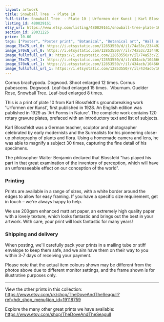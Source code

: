 ```yaml
---
layout: artwork
title: Snowball Tree  - Plate 10 
full-title: Snowball Tree  - Plate 10 | Urformen der Kunst | Karl Blossfeldt |  Botanical print, wall art, room decor, black & white, sepia, vintage
listing_id: 480029161
etsy_url: https://www.etsy.com/listing/480029161/snowball-tree-plate-10-urformen-der?utm_source=ds&utm_medium=api&utm_campaign=api
section_id: 28031226
price: 10.60
tags: ["Poster", "Poster print", "Botanical", "Botanical art", "Wall art", "Botanical poster", "Photograph", "Vintage", "Black and white", "Sepia", "Minimal", "Fern", "High quality print"]
image_75x75_url_0: https://i.etsystatic.com/12853550/d/il/74a53c/2344926709/il_75x75.2344926709_5l32.jpg?version=0
image_570xN_url_0: https://i.etsystatic.com/12853550/r/il/74a53c/2344926709/il_570xN.2344926709_5l32.jpg
image_fullxfull_url_0: https://i.etsystatic.com/12853550/r/il/74a53c/2344926709/il_fullxfull.2344926709_5l32.jpg
image_75x75_url_1: https://i.etsystatic.com/12853550/d/il/434acb/1046668484/il_75x75.1046668484_3bsq.jpg?version=0
image_570xN_url_1: https://i.etsystatic.com/12853550/r/il/434acb/1046668484/il_570xN.1046668484_3bsq.jpg
image_fullxfull_url_1: https://i.etsystatic.com/12853550/r/il/434acb/1046668484/il_fullxfull.1046668484_3bsq.jpg
---
```

Cornus brachypoda. Dogwood. Shoot enlarged 12 times.
Cornus pubescens. Dogwood. Leaf-bud enlarged 15 times. 
Viburnum. Guelder Rose, Snowball Tree. Leaf-bud enlarged 8 times.

This is a print of plate 10 from Karl Blossfeldt&#39;s groundbreaking work &#39;Urformen der Kunst&#39;, first published in 1928. An English edition was published in 1929 as &#39;Art Forms in Nature&#39;. The complete work contains 120 rotary gravure plates, prefaced with an introductory text and list of subjects.

Karl Blossfeldt was a German teacher, sculptor and photographer celebrated by early modernists and the Surrealists for his pioneering close-up photography of plants and flora. Using a homemade camera and lens, he was able to magnify a subject 30 times, capturing the fine detail of his specimens.

The philosopher Walter Benjamin declared that Blossfeld &quot;has played his part in that great examination of the inventory of perception, which will have an unforeseeable effect on our conception of the world&quot;. 

### Printing

Prints are available in a range of sizes, with a white border around the edges to allow for easy framing. If you have a specific size requirement, get in touch – we&#39;re always happy to help.

We use 200gsm enhanced matt art paper, an extremely high quality paper with a lovely texture, which looks fantastic and brings out the best in your artwork. With care, your print will look fantastic for many years!

### Shipping and delivery

When posting, we&#39;ll carefully pack your prints in a mailing tube or stiff envelope to keep them safe, and we aim have them on their way to you within 3-7 days of receiving your payment.

Please note that the actual item colours shown may be different from the photos above due to different monitor settings, and the frame shown is for illustrative purposes only.

---

View the other prints in this collection: https://www.etsy.com/uk/shop/TheDoveAndTheSeagull?ref=hdr_shop_menu§ion_id=19118759

Explore the many other great prints we have available: https://www.etsy.com/shop/TheDoveAndTheSeagull

